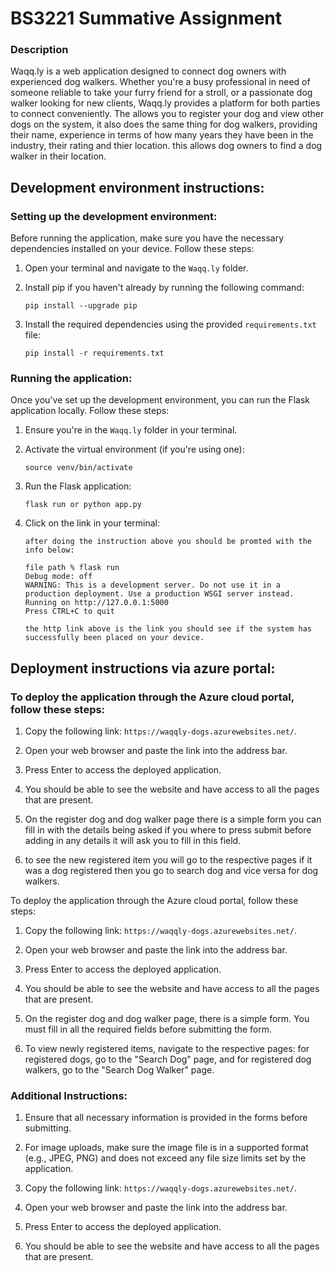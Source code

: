 # BS3221 Summative Assignment

### Description 
Waqq.ly is a web application designed to connect dog owners with experienced dog walkers. Whether you're a busy professional in need of someone reliable to take your furry friend for a stroll, or a passionate dog walker looking for new clients, Waqq.ly provides a platform for both parties to connect conveniently. The allows you to register your dog and view other dogs on the system, it also does the same thing for dog walkers, providing their name, experience in terms of how many years they have been in the industry, their rating and thier location. this allows dog owners to find a dog walker in their location.

## Development environment instructions:

### Setting up the development environment:

Before running the application, make sure you have the necessary dependencies installed on your device. Follow these steps:

1. Open your terminal and navigate to the `Waqq.ly` folder.

2. Install pip if you haven't already by running the following command:
    ```
    pip install --upgrade pip
    ```

3. Install the required dependencies using the provided `requirements.txt` file:
    ```
    pip install -r requirements.txt
    ```

### Running the application:

Once you've set up the development environment, you can run the Flask application locally. Follow these steps:

1. Ensure you're in the `Waqq.ly` folder in your terminal.

2. Activate the virtual environment (if you're using one):
    ```
    source venv/bin/activate
    ```

3. Run the Flask application:
    ```
    flask run or python app.py
    ```
    
4. Click on the link in your terminal:
   ```
   after doing the instruction above you should be promted with the info below:

   file path % flask run
   Debug mode: off
   WARNING: This is a development server. Do not use it in a production deployment. Use a production WSGI server instead.
   Running on http://127.0.0.1:5000
   Press CTRL+C to quit

   the http link above is the link you should see if the system has successfully been placed on your device.
   ```

## Deployment instructions via azure portal:

### To deploy the application through the Azure cloud portal, follow these steps:

1. Copy the following link: `https://waqqly-dogs.azurewebsites.net/`.

2. Open your web browser and paste the link into the address bar.

3. Press Enter to access the deployed application.

4. You should be able to see the website and have access to all the pages that are present.

5. On the register dog and dog walker page there is a simple form you can fill in with the details being asked if you where to press submit before adding in any details it will ask you to fill in this field.

6. to see the new registered item you will go to the respective pages if it was a dog registered then you go to search dog and vice versa for dog walkers.

To deploy the application through the Azure cloud portal, follow these steps:

1. Copy the following link: `https://waqqly-dogs.azurewebsites.net/`.

2. Open your web browser and paste the link into the address bar.

3. Press Enter to access the deployed application.

4. You should be able to see the website and have access to all the pages that are present.

5. On the register dog and dog walker page, there is a simple form. You must fill in all the required fields before submitting the form.

6. To view newly registered items, navigate to the respective pages: for registered dogs, go to the "Search Dog" page, and for registered dog walkers, go to the "Search Dog Walker" page.


### Additional Instructions:

1. Ensure that all necessary information is provided in the forms before submitting.
  
2. For image uploads, make sure the image file is in a supported format (e.g., JPEG, PNG) and does not exceed any file size limits set by the application. 

1. Copy the following link: `https://waqqly-dogs.azurewebsites.net/`.

2. Open your web browser and paste the link into the address bar.

3. Press Enter to access the deployed application.

4. You should be able to see the website and have access to all the pages that are present.

